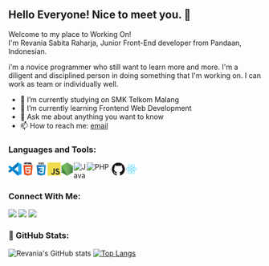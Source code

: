 ## Hello Everyone! Nice to meet you. 👋

Welcome to my place to Working On!<br/>
I'm Revania Sabita Raharja,
Junior Front-End developer from Pandaan, Indonesian.

i'm a novice programmer who still want to learn more and more. I'm a diligent and disciplined person in doing something that I'm working on.
I can work as team or individually well.

- 🔭 I’m currently studying on SMK Telkom Malang
- 🌱 I’m currently learning Frontend Web Development
- 💬 Ask me about anything you want to know
- 📫 How to reach me: [email](mailto:revaniasabita0@gmail.com)

### Languages and Tools:
<img align="left" alt="Visual Studio Code" width="26px" src="https://raw.githubusercontent.com/github/explore/80688e429a7d4ef2fca1e82350fe8e3517d3494d/topics/visual-studio-code/visual-studio-code.png" />
<img align="left" alt="HTML5" width="26px" src="https://raw.githubusercontent.com/github/explore/80688e429a7d4ef2fca1e82350fe8e3517d3494d/topics/html/html.png" />
<img align="left" alt="CSS3" width="26px" src="https://raw.githubusercontent.com/github/explore/80688e429a7d4ef2fca1e82350fe8e3517d3494d/topics/css/css.png" />
<img align="left" alt="JavaScript" width="26px" src="https://raw.githubusercontent.com/github/explore/80688e429a7d4ef2fca1e82350fe8e3517d3494d/topics/javascript/javascript.png" />
<img align="left" alt="Node.js" width="26px" src="https://raw.githubusercontent.com/github/explore/80688e429a7d4ef2fca1e82350fe8e3517d3494d/topics/nodejs/nodejs.png" />
<img align="left" alt="Java" width="26px" src="https://raw.githubusercontent.com/jmnote/z-icons/master/svg/java.svg" />
<img align="left" alt="PHP" width="50px" src="https://raw.githubusercontent.com/jmnote/z-icons/master/svg/php.svg" />

<img align="left" alt="GitHub" width="26px" src="https://raw.githubusercontent.com/github/explore/78df643247d429f6cc873026c0622819ad797942/topics/github/github.png" />
<img align="left" alt="HTML5" width="26px" src="https://raw.githubusercontent.com/github/explore/80688e429a7d4ef2fca1e82350fe8e3517d3494d/topics/react/react.png" />

<br />
<br />

### Connect With Me:

[![](https://img.shields.io/badge/-Github-black?logo=Github&logoColor=white&style=for-the-badge)](https://www.github.com/revaniarrr)
[![](https://img.shields.io/badge/-Instagram-black?logo=Instagram&logoColor=white&style=for-the-badge)](https://www.instagram.com/revaniar_/)
[![](https://img.shields.io/badge/-LinkedIn-black?logo=LinkedIn&logoColor=white&style=for-the-badge)](https://www.linkedin.com/in/revania-sabita-raharja-884300230)

### 🎏 GitHub Stats:

![Revania's GitHub stats](https://github-readme-stats.vercel.app/api?username=revaniarrr&show_icons=true&theme=radical)
[![Top Langs](https://github-readme-stats.vercel.app/api/top-langs/?username=revaniarrr&layout=compact&show_icons=true&theme=radical)](https://github.com/revaniarrr/github-readme-stats)

<!--
**revaniarrr/revaniarrr** is a ✨ _special_ ✨ repository because its `README.md` (this file) appears on your GitHub profile.

Here are some ideas to get you started:

- 🔭 I’m currently working on ...
- 🌱 I’m currently learning ...
- 👯 I’m looking to collaborate on ...
- 🤔 I’m looking for help with ...
- 💬 Ask me about ...
- 📫 How to reach me: ...
- 😄 Pronouns: ...
- ⚡ Fun fact: ...
-->

